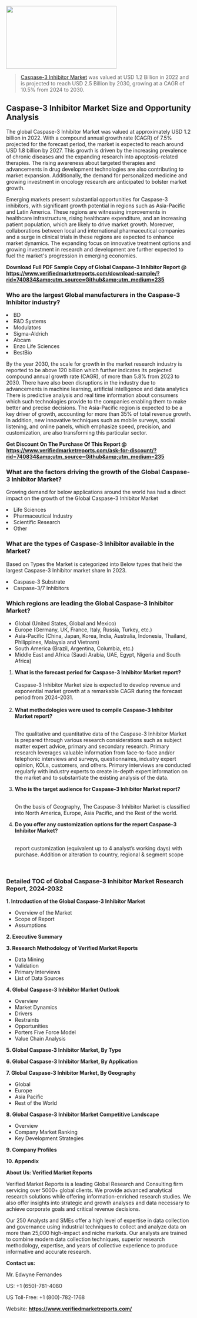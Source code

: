 <img src="https://ffe5etoiles.com/wp-content/uploads/2024/12/MST1-300x171.png" alt="" width="300" height="171" class="alignnone size-medium wp-image-20088" /><blockquote><p><p><a href="https://www.verifiedmarketreports.com/download-sample/?rid=740834&utm_source=Github&utm_medium=235" target="_blank">Caspase-3 Inhibitor Market</a> was valued at USD 1.2 Billion in 2022 and is projected to reach USD 2.5 Billion by 2030, growing at a CAGR of 10.5% from 2024 to 2030.</p></blockquote><p><h2>Caspase-3 Inhibitor Market Size and Opportunity Analysis</h2><p>The global Caspase-3 Inhibitor Market was valued at approximately USD 1.2 billion in 2022. With a compound annual growth rate (CAGR) of 7.5% projected for the forecast period, the market is expected to reach around USD 1.8 billion by 2027. This growth is driven by the increasing prevalence of chronic diseases and the expanding research into apoptosis-related therapies. The rising awareness about targeted therapies and advancements in drug development technologies are also contributing to market expansion. Additionally, the demand for personalized medicine and growing investment in oncology research are anticipated to bolster market growth.</p><p>Emerging markets present substantial opportunities for Caspase-3 inhibitors, with significant growth potential in regions such as Asia-Pacific and Latin America. These regions are witnessing improvements in healthcare infrastructure, rising healthcare expenditure, and an increasing patient population, which are likely to drive market growth. Moreover, collaborations between local and international pharmaceutical companies and a surge in clinical trials in these regions are expected to enhance market dynamics. The expanding focus on innovative treatment options and growing investment in research and development are further expected to fuel the market's progression in emerging economies.</p></p><p class=""><strong>Download Full PDF Sample Copy of Global Caspase-3 Inhibitor Report @ <a href="https://www.verifiedmarketreports.com/download-sample/?rid=740834&amp;utm_source=Github&amp;utm_medium=235" target="_blank">https://www.verifiedmarketreports.com/download-sample/?rid=740834&amp;utm_source=Github&amp;utm_medium=235</a></strong></p><h3 id="" class="">Who are the largest Global manufacturers in the Caspase-3 Inhibitor industry?</h3><p><li>BD</li><li> R&D Systems</li><li> Modulators</li><li> Sigma-Aldrich</li><li> Abcam</li><li> Enzo Life Sciences</li><li> BestBio</li></p><div class=""><div class="" dir="" data-message-author-role="" data-message-id="" data-message-model-slug=""><div class=""><div class=""><div class=""><div class="" dir="" data-message-author-role="" data-message-id="" data-message-model-slug=""><div class=""><div class=""><p>By the year 2030, the scale for growth in the market research industry is reported to be above 120 billion which further indicates its projected compound annual growth rate (CAGR), of more than 5.8% from 2023 to 2030. There have also been disruptions in the industry due to advancements in machine learning, artificial intelligence and data analytics There is predictive analysis and real time information about consumers which such technologies provide to the companies enabling them to make better and precise decisions. The Asia-Pacific region is expected to be a key driver of growth, accounting for more than 35% of total revenue growth. In addition, new innovative techniques such as mobile surveys, social listening, and online panels, which emphasize speed, precision, and customization, are also transforming this particular sector.</p><p><strong>Get Discount On The Purchase Of This Report @&nbsp; <a href="https://www.verifiedmarketreports.com/ask-for-discount/?rid=740834&amp;utm_source=Github&amp;utm_medium=235" target="_blank">https://www.verifiedmarketreports.com/ask-for-discount/?rid=740834&amp;utm_source=Github&amp;utm_medium=235</a></strong></p></div></div></div></div></div></div></div></div><h3 id="" class="">What are the factors driving the growth of the Global Caspase-3 Inhibitor Market?</h3><p id="" class="">Growing demand for below applications around the world has had a direct impact on the growth of the Global Caspase-3 Inhibitor Market</p><p id="" class=""><li>Life Sciences</li><li> Pharmaceutical Industry</li><li> Scientific Research</li><li> Other</li></p><h3 id="" class="">What are the types of Caspase-3 Inhibitor available in the Market?</h3><p id="" class="">Based on Types the Market is categorized into Below types that held the largest Caspase-3 Inhibitor market share In 2023.</p><p id="" class=""><li>Caspase-3 Substrate</li><li> Caspase-3/7 Inhibitors</li></p><h3 id="" class="">Which regions are leading the Global Caspase-3 Inhibitor Market?</h3><ul><li>Global (United States, Global and Mexico)</li><li>Europe (Germany, UK, France, Italy, Russia, Turkey, etc.)</li><li>Asia-Pacific (China, Japan, Korea, India, Australia, Indonesia, Thailand, Philippines, Malaysia and Vietnam)</li><li>South America (Brazil, Argentina, Columbia, etc.)</li><li>Middle East and Africa (Saudi Arabia, UAE, Egypt, Nigeria and South Africa)</li></ul><p><ol><li><strong>What is the forecast period for Caspase-3 Inhibitor Market report?<br /></strong><br /><span data-sheets-root="1" data-sheets-value="{&quot;1&quot;:2,&quot;2&quot;:&quot;XXXX size is expected to develop revenue and exponential market growth at a remarkable CAGR during the forecast period from 2024&ndash;2030.&quot;}" data-sheets-userformat="{&quot;2&quot;:12674,&quot;4&quot;:{&quot;1&quot;:2,&quot;2&quot;:16776960},&quot;10&quot;:2,&quot;11&quot;:0,&quot;15&quot;:&quot;Arial&quot;,&quot;16&quot;:12}">Caspase-3 Inhibitor Market size is expected to develop revenue and exponential market growth at a remarkable CAGR during the forecast period from 2024&ndash;2031.</span><br /><br /></li><li><strong>What methodologies were used to compile Caspase-3 Inhibitor Market report?<br /><br /></strong><p>The qualitative and quantitative data of the&nbsp;Caspase-3 Inhibitor Market is prepared through various research considerations such as subject matter expert advice, primary and secondary research. Primary research leverages valuable information from face-to-face and/or telephonic interviews and surveys, questionnaires, industry expert opinion, KOLs, customers, and others. Primary interviews are conducted regularly with industry experts to create in-depth expert information on the market and to substantiate the existing analysis of the data.&nbsp;</p></li><li><strong>Who is the target audience for Caspase-3 Inhibitor Market report?<br /><br /></strong><p>On the basis of Geography, The&nbsp;Caspase-3 Inhibitor Market is classified into North America, Europe, Asia Pacific, and the Rest of the world.</p></li><li><strong>Do you offer any customization options for the report Caspase-3 Inhibitor Market?<br /><br /></strong><p>report customization (equivalent up to 4 analyst&rsquo;s working days) with purchase. Addition or alteration to country, regional &amp; segment scope</p><p>&nbsp;</p></li></ol></p><h3 id="" class="">Detailed TOC of Global Caspase-3 Inhibitor Market Research Report, 2024-2032</h3><p id="" class=""><strong>1. Introduction of the Global Caspase-3 Inhibitor Market</strong></p><ul><li>Overview of the Market</li><li>Scope of Report</li><li>Assumptions</li></ul><p id="" class=""><strong>2. Executive Summary</strong></p><p id="" class=""><strong>3. Research Methodology of&nbsp;Verified Market Reports</strong></p><ul><li>Data Mining</li><li>Validation</li><li>Primary Interviews</li><li>List of Data Sources</li></ul><p id="" class=""><strong>4. Global Caspase-3 Inhibitor Market Outlook</strong></p><ul><li>Overview</li><li>Market Dynamics</li><li>Drivers</li><li>Restraints</li><li>Opportunities</li><li>Porters Five Force Model</li><li>Value Chain Analysis</li></ul><p id="" class=""><strong>5. Global Caspase-3 Inhibitor Market, By&nbsp;Type</strong></p><p id="" class=""><strong>6. Global Caspase-3 Inhibitor Market, By Application</strong></p><p id="" class=""><strong>7. Global Caspase-3 Inhibitor Market, By Geography</strong></p><ul><li>Global</li><li>Europe</li><li>Asia Pacific</li><li>Rest of the World</li></ul><p id="" class=""><strong>8. Global Caspase-3 Inhibitor Market Competitive Landscape</strong></p><ul><li>Overview</li><li>Company Market Ranking</li><li>Key Development Strategies</li></ul><p id="" class=""><strong>9. Company Profiles</strong></p><p id="" class=""><strong>10. Appendix</strong></p><p id="" class=""><strong>About Us: Verified Market Reports</strong></p><p id="" class="">Verified Market Reports is a leading Global Research and Consulting firm servicing over 5000+ global clients. We provide advanced analytical research solutions while offering information-enriched research studies. We also offer insights into strategic and growth analyses and data necessary to achieve corporate goals and critical revenue decisions.</p><p id="" class="">Our 250 Analysts and SMEs offer a high level of expertise in data collection and governance using industrial techniques to collect and analyze data on more than 25,000 high-impact and niche markets. Our analysts are trained to combine modern data collection techniques, superior research methodology, expertise, and years of collective experience to produce informative and accurate research.</p><p id="" class=""><strong>Contact us:</strong></p><p id="" class="">Mr. Edwyne Fernandes</p><p id="" class="">US: +1 (650)-781-4080</p><p id="" class="">US Toll-Free: +1 (800)-782-1768</p><p id="" class="">Website: <a target="" data-test-app-aware-link=""><strong>https://www.verifiedmarketreports.com/</strong></a></p>
